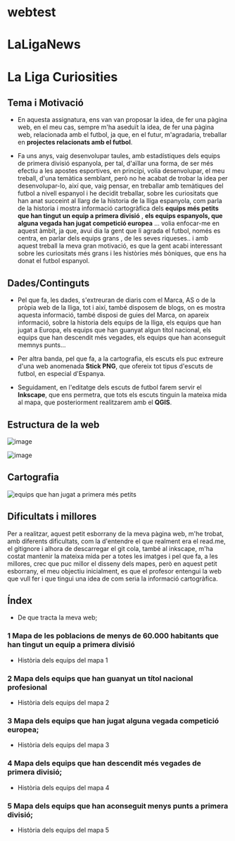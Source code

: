 # webtest
# LaLigaNews
# La Liga Curiosities

## Tema i Motivació
* En aquesta assignatura, ens van van proposar la idea, de fer una pàgina web, en el meu cas, sempre m'ha aseduït la idea, de fer una pàgina web, relacionada amb el futbol, ja que, en el futur, m'agradaria, treballar en **projectes relacionats amb el futbol**.

* Fa uns anys, vaig desenvolupar taules, amb estadístiques dels equips de primera divisió espanyola, per tal, d'aïllar una forma, de ser més efectiu a les apostes esportives, en principi, volia desenvolupar, el meu treball, d'una temàtica semblant, però no he acabat de trobar la idea per desenvolupar-lo, així que, vaig pensar, en treballar amb temàtiques del futbol a nivell espanyol i he decidit treballar, sobre les curiositats que han anat succeint al llarg de la historia de la lliga espanyola, com parla de la historia i mostra informació cartogràfica dels **equips més petits que han tingut un equip a primera divisió** , **els equips espanyols, que alguna vegada han jugat competició europea** ... volia enfocar-me en aquest àmbit, ja que, avui dia la gent que li agrada el futbol, només es centra, en parlar dels equips grans , de les seves riqueses.. i amb aquest treball la meva gran motivació, es que la gent acabi interessant sobre les curiositats més grans i les històries més bòniques, que ens ha donat el futbol espanyol.

## Dades/Continguts
* Pel que fa, les dades, s'extreuran de diaris com el Marca, AS o de la pròpia web de la lliga, tot i així, també disposem de blogs, on es mostra aquesta informació, també disposi de guies del Marca, on apareix informació, sobre la historia dels equips de la lliga, els equips que han jugat a Europa, els equips que han guanyat algun títol nacional, els equips que han descendit més vegades, els equips que han aconseguit memnys punts...

* Per altra banda, pel que fa, a la cartografia, els escuts els puc extreure d'una web anomenada **Stick PNG**, que ofereix tot tipus d'escuts de futbol, en especial d'Espanya.

* Seguidament, en l'editatge dels escuts de futbol farem servir el **Inkscape**, que ens permetra, que tots els escuts tinguin la mateixa mida al mapa, que posteriorment realitzarem amb el **QGIS**.

## Estructura de la web

![image](https://user-images.githubusercontent.com/99285135/160213253-008d670f-3db0-45cf-b541-7e5df628d57b.png)

![image](https://user-images.githubusercontent.com/99285135/160213284-62af525e-269a-41d9-b50a-0bd285d558f3.png)

## Cartografia

![equips que han jugat a primera més petits](https://user-images.githubusercontent.com/99285135/160214368-bdb9e713-aaf6-4aa1-a9d8-f9e154924ce7.png)

## Dificultats i millores

Per a realitzar, aquest petit esborrany de la meva pàgina web, m'he trobat, amb diferents dificultats, com la d'entendre el que realment era el read.me, el gitignore i alhora de descarregar el git cola, també al inkscape, m'ha costat mantenir la mateixa mida per a totes les imatges i pel que fa, a les millores, crec que puc millor el disseny dels mapes, però en aquest petit esborrany, el meu objectiu inicialment, es que el profesor entengui la web que vull fer i que tingui una idea de com seria la informació cartogràfica.

## Índex

* De que tracta la meva web;
    
### 1 Mapa de les poblacions de menys de 60.000 habitants que han tingut un equip a primera divisió
    
* Història dels equips del mapa 1
    
### 2 Mapa dels equips que han guanyat un títol nacional profesional
    
 * Història dels equips del mapa 2
    
 ### 3 Mapa dels equips que han jugat alguna vegada competició europea;
    
* Història dels equips del mapa 3
    
### 4 Mapa dels equips que han descendit més vegades de primera divisió;
    
* Història dels equips del mapa 4
    
### 5 Mapa dels equips que han aconseguit menys punts a primera divisió;
    
* Història dels equips del mapa 5
   
    

